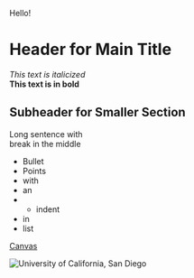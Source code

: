 
Hello!

# Header for Main Title

*This text is italicized* <br>
**This text is in bold** <br>

## Subheader for Smaller Section
Long sentence with <br> break in the middle

* Bullet
* Points
* with
* an
* * indent
* in
* list

[Canvas](canvas.ucsd.edu)


![University of California, San Diego](https://upload.wikimedia.org/wikipedia/en/thumb/4/44/University_of_California%2C_San_Diego_seal.svg/1200px-University_of_California%2C_San_Diego_seal.svg.png)
